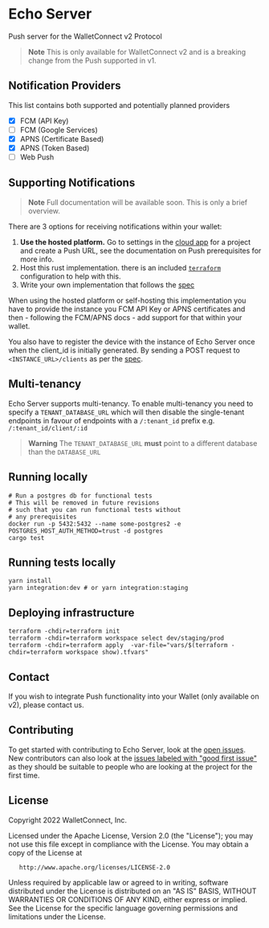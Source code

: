 # Echo Server
Push server for the WalletConnect v2 Protocol

> **Note** This is only available for WalletConnect v2 and is a breaking change from the Push supported in v1.

## Notification Providers
This list contains both supported and potentially planned providers
- [x] FCM (API Key)
- [ ] FCM (Google Services)
- [x] APNS (Certificate Based)
- [x] APNS (Token Based)
- [ ] Web Push

## Supporting Notifications
> **Note** Full documentation will be available soon. This is only a brief overview.

There are 3 options for receiving notifications within your wallet:
1. **Use the hosted platform.**
   Go to settings in the [cloud app](https://cloud.walletconnect.com) for a project and create a Push URL, see the documentation on Push
   prerequisites for more info.
2. Host this rust implementation.
   there is an included [`terraform`](https://github.com/WalletConnect/echo-server/tree/main/terraform) configuration to help with this.
3. Write your own implementation that follows the [spec](https://docs.walletconnect.com/2.0/specs/servers/echo/echo-server-api)

When using the hosted platform or self-hosting this implementation you have to provide the instance
you FCM API Key or APNS certificates and then - following the FCM/APNS docs - add support for that within your
wallet.

You also have to register the device with the instance of Echo Server once when the client_id is initially
generated. By sending a POST request to `<INSTANCE_URL>/clients` as per the [spec](./spec/spec.md).

## Multi-tenancy
Echo Server supports multi-tenancy. To enable multi-tenancy you need to specify a `TENANT_DATABASE_URL` which will then disable 
the single-tenant endpoints in favour of endpoints with a `/:tenant_id` prefix e.g. `/:tenant_id/client/:id`

> **Warning**
> The `TENANT_DATABASE_URL` **must** point to a different database than the `DATABASE_URL`

## Running locally

```
# Run a postgres db for functional tests
# This will be removed in future revisions
# such that you can run functional tests without
# any prerequisites
docker run -p 5432:5432 --name some-postgres2 -e POSTGRES_HOST_AUTH_METHOD=trust -d postgres
cargo test
```

## Running tests locally

```
yarn install
yarn integration:dev # or yarn integration:staging
```

## Deploying infrastructure

```
terraform -chdir=terraform init
terraform -chdir=terraform workspace select dev/staging/prod
terraform -chdir=terraform apply  -var-file="vars/$(terraform -chdir=terraform workspace show).tfvars"
```

## Contact
If you wish to integrate Push functionality into your Wallet (only available on v2), please contact us.

## Contributing
To get started with contributing to Echo Server, look at the [open issues](https://github.com/WalletConnect/echo-server/issues?q=is:issue+is:open+label:%22help+wanted%22).
New contributors can also look at the [issues labeled with "good first issue"](https://github.com/WalletConnect/echo-server/issues?q=is:issue+is:open+label:%22good+first+issue%22) 
as they should be suitable to people who are looking at the project for the first time.

## License
Copyright 2022 WalletConnect, Inc.

Licensed under the Apache License, Version 2.0 (the "License");
you may not use this file except in compliance with the License.
You may obtain a copy of the License at

       http://www.apache.org/licenses/LICENSE-2.0

Unless required by applicable law or agreed to in writing, software
distributed under the License is distributed on an "AS IS" BASIS,
WITHOUT WARRANTIES OR CONDITIONS OF ANY KIND, either express or implied.
See the License for the specific language governing permissions and
limitations under the License.
